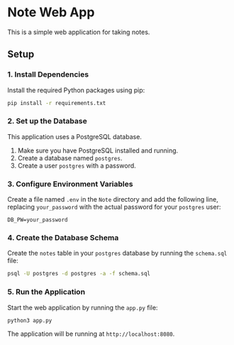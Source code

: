 # Note Web App

This is a simple web application for taking notes.

## Setup

### 1\. Install Dependencies

Install the required Python packages using pip:

```bash
pip install -r requirements.txt
```

### 2\. Set up the Database

This application uses a PostgreSQL database.

1.  Make sure you have PostgreSQL installed and running.
2.  Create a database named `postgres`.
3.  Create a user `postgres` with a password.

### 3\. Configure Environment Variables

Create a file named `.env` in the `Note` directory and add the following line, replacing `your_password` with the actual password for your `postgres` user:

```
DB_PW=your_password
```

### 4\. Create the Database Schema

Create the `notes` table in your `postgres` database by running the `schema.sql` file:

```bash
psql -U postgres -d postgres -a -f schema.sql
```

### 5\. Run the Application

Start the web application by running the `app.py` file:

```bash
python3 app.py
```

The application will be running at `http://localhost:8080`.